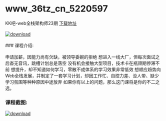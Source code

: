 # www_36tz_cn_5220597
KK吧-web全栈架构师23期
[下载地址](http://www.36tz.cn/article/5220597 "下载地址")
<br/></br>[![download](http://36tz.cn/muke_img/2021_08_1-1-300x184.png "下载地址")](http://www.36tz.cn/article/5220597 "下载地址")
<br/></br>### 课程介绍:<br/></br>申请加薪，因能力尚有欠缺，被领导委婉的拒绝
想进入一线大厂，但每次面试之后杳无音讯，跳槽计划总是落空
没有机会接触大型项目，技术卡在瓶颈期停滞不前
想提升，却不知道如何学习，零散不成体系的学习效果非常低效
想顺应趋势向Web全栈发展，并制定了一套学习计划，却因工作忙、自控力差、没人带、缺少学习氛围等种种原因中途放弃
如果你有以上的问题，那么这门课将是你的不二之选。

### 课程截图:
[![download](http://36tz.cn/muke_img/2021_08_2-1.png "下载地址")](http://www.36tz.cn/article/5220597 "下载地址")
